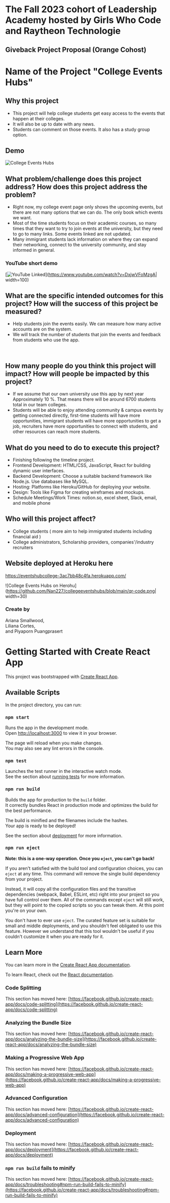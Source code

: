 # The Fall 2023 cohort of Leadership Academy hosted by Girls Who Code and Raytheon Technologie 

## Giveback Project Proposal (Orange Cohost) 

# Name of the Project  "College Events Hubs" 

## Why this project 
- This project will help college students get easy access to the events that happen at their colleges. <br>
- It will also be up to date with any news. <br>
- Students can comment on those events. It also has a study group option.  <br>

## Demo 

![College Events Hubs](https://github.com/Nan227/collegeeventshubs/blob/main/collegeeventshubs.jpg)

## What problem/challenge does this project address? How does this project address the problem? 
- Right now, my college event page only shows the upcoming events, but there are not many options that we can do. The only book which events we want. <br>
- Most of the time students focus on their academic courses, so many times that they want to try to join events at the university, but they need to go to many links. Some events linked are not updated. <br>
- Many immigrant students lack information on where they can expand their networking, connect to the university community, and stay informed in general. 


### YouTube short demo
[![YouTube Linked](https://github.com/Nan227/collegeeventshubs/blob/main/project%20overveiw.jpg)](https://www.youtube.com/watch?v=DxjwVFoMzgA| width=100)

## What are the specific intended outcomes for this project? How will the success of this project be measured? 
- Help students join the events easily. We can measure how many active accounts are on the system.<br>
- We will track the number of students that join the events and feedback from students who use the app.<br>
<br> 

## How many people do you think this project will impact? How will people be impacted by this project?
- If we assume that our own university use this app by next year Approximately 10 %. That means there will be around  6700 students total in our team colleges. <br>
- Students will be able to enjoy attending community & campus events by getting connected directly, first-time students will have more opportunities, immigrant students will have more opportunities to get a job, recruiters have more opportunities to connect with students, and other resources can reach more students. <br>

## What do you need to do to execute this project? 
- Finishing following the timeline project. <br>
- Frontend Development: HTML/CSS, JavaScript, React  for building dynamic user interfaces. <br>
- Backend Development: Choose a suitable backend framework like Node.js. Use databases like MySQL. <br>
- Hosting: Platforms like Heroku/GitHub for deploying your website. <br>
- Design: Tools like Figma  for creating wireframes and mockups. <br>
- Schedule Meetings/Work Times: notion.so, excel sheet, Slack, email, and mobile phone <br>

## Who will this project affect? 
- College students ( more aim to help immigrated students including financial aid ) <br>
- College administrators, Scholarship providers, companies'/industry recruiters

## Website deployed at Heroku here <br>
https://eventshubcollege-3ac7bb48c4fa.herokuapp.com/ <br>

![College Events Hubs on Herohu](https://github.com/Nan227/collegeeventshubs/blob/main/qr-code.png| width=30)

### Create by <br>
Ariana Smallwood,<br> 
Liliana Cortes, <br> 
and Piyaporn Puangprasert <br>
 
 
>>>>>>> 
# Getting Started with Create React App

This project was bootstrapped with [Create React App](https://github.com/facebook/create-react-app).

## Available Scripts

In the project directory, you can run:

### `npm start`

Runs the app in the development mode.\
Open [http://localhost:3000](http://localhost:3000) to view it in your browser.

The page will reload when you make changes.\
You may also see any lint errors in the console.

### `npm test`

Launches the test runner in the interactive watch mode.\
See the section about [running tests](https://facebook.github.io/create-react-app/docs/running-tests) for more information.

### `npm run build`

Builds the app for production to the `build` folder.\
It correctly bundles React in production mode and optimizes the build for the best performance.

The build is minified and the filenames include the hashes.\
Your app is ready to be deployed!

See the section about [deployment](https://facebook.github.io/create-react-app/docs/deployment) for more information.

### `npm run eject`

**Note: this is a one-way operation. Once you `eject`, you can't go back!**

If you aren't satisfied with the build tool and configuration choices, you can `eject` at any time. This command will remove the single build dependency from your project.

Instead, it will copy all the configuration files and the transitive dependencies (webpack, Babel, ESLint, etc) right into your project so you have full control over them. All of the commands except `eject` will still work, but they will point to the copied scripts so you can tweak them. At this point you're on your own.

You don't have to ever use `eject`. The curated feature set is suitable for small and middle deployments, and you shouldn't feel obligated to use this feature. However we understand that this tool wouldn't be useful if you couldn't customize it when you are ready for it.

## Learn More

You can learn more in the [Create React App documentation](https://facebook.github.io/create-react-app/docs/getting-started).

To learn React, check out the [React documentation](https://reactjs.org/).

### Code Splitting

This section has moved here: [https://facebook.github.io/create-react-app/docs/code-splitting](https://facebook.github.io/create-react-app/docs/code-splitting)

### Analyzing the Bundle Size

This section has moved here: [https://facebook.github.io/create-react-app/docs/analyzing-the-bundle-size](https://facebook.github.io/create-react-app/docs/analyzing-the-bundle-size)

### Making a Progressive Web App

This section has moved here: [https://facebook.github.io/create-react-app/docs/making-a-progressive-web-app](https://facebook.github.io/create-react-app/docs/making-a-progressive-web-app)

### Advanced Configuration

This section has moved here: [https://facebook.github.io/create-react-app/docs/advanced-configuration](https://facebook.github.io/create-react-app/docs/advanced-configuration)

### Deployment

This section has moved here: [https://facebook.github.io/create-react-app/docs/deployment](https://facebook.github.io/create-react-app/docs/deployment)

### `npm run build` fails to minify

This section has moved here: [https://facebook.github.io/create-react-app/docs/troubleshooting#npm-run-build-fails-to-minify](https://facebook.github.io/create-react-app/docs/troubleshooting#npm-run-build-fails-to-minify)

